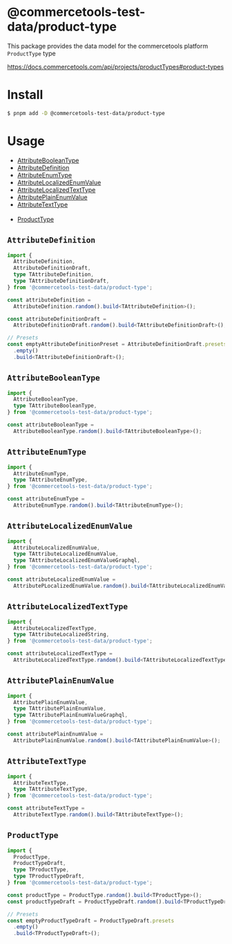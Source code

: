 # @commercetools-test-data/product-type

This package provides the data model for the commercetools platform `ProductType` type

https://docs.commercetools.com/api/projects/productTypes#product-types

# Install

```bash
$ pnpm add -D @commercetools-test-data/product-type
```

# Usage

- [AttributeBooleanType](#attributebooleantype)<br>
- [AttributeDefinition](#attributedefinition)<br>
- [AttributeEnumType](#attributeenumtype)<br>
- [AttributeLocalizedEnumValue](#attributelocalizedenumvalue)<br>
- [AttributeLocalizedTextType](#attributelocalizedtexttype)<br>
- [AttributePlainEnumValue](#attributeplainenumvalue)<br>
- [AttributeTextType](#attributetexttype)<br><br>
- [ProductType](#producttype)<br>

## `AttributeDefinition`

```ts
import {
  AttributeDefinition,
  AttributeDefinitionDraft,
  type TAttributeDefinition,
  type TAttributeDefinitionDraft,
} from '@commercetools-test-data/product-type';

const attributeDefinition =
  AttributeDefinition.random().build<TAttributeDefinition>();

const attributeDefinitionDraft =
  AttributeDefinitionDraft.random().build<TAttributeDefinitionDraft>();

// Presets
const emptyAttributeDefinitionPreset = AttributeDefinitionDraft.presets
  .empty()
  .build<TAttributeDefinitionDraft>();
```

## `AttributeBooleanType`

```ts
import {
  AttributeBooleanType,
  type TAttributeBooleanType,
} from '@commercetools-test-data/product-type';

const attributeBooleanType =
  AttributeBooleanType.random().build<TAttributeBooleanType>();
```

## `AttributeEnumType`

```ts
import {
  AttributeEnumType,
  type TAttributeEnumType,
} from '@commercetools-test-data/product-type';

const attributeEnumType =
  AttributeEnumType.random().build<TAttributeEnumType>();
```

## `AttributeLocalizedEnumValue`

```ts
import {
  AttributeLocalizedEnumValue,
  type TAttributeLocalizedEnumValue,
  type TAttributeLocalizedEnumValueGraphql,
} from '@commercetools-test-data/product-type';

const attributeLocalizedEnumValue =
  AttributePLocalizedEnumValue.random().build<TAttributeLocalizedEnumValue>();
```

## `AttributeLocalizedTextType`

```ts
import {
  AttributeLocalizedTextType,
  type TAttributeLocalizedString,
} from '@commercetools-test-data/product-type';

const attributeLocalizedTextType =
  AttributeLocalizedTextType.random().build<TAttributeLocalizedTextType>();
```

## `AttributePlainEnumValue`

```ts
import {
  AttributePlainEnumValue,
  type TAttributePlainEnumValue,
  type TAttributePlainEnumValueGraphql,
} from '@commercetools-test-data/product-type';

const attributePlainEnumValue =
  AttributePlainEnumValue.random().build<TAttributePlainEnumValue>();
```

## `AttributeTextType`

```ts
import {
  AttributeTextType,
  type TAttributeTextType,
} from '@commercetools-test-data/product-type';

const attributeTextType =
  AttributeTextType.random().build<TAttributeTextType>();
```

## `ProductType`

```ts
import {
  ProductType,
  ProductTypeDraft,
  type TProductType,
  type TProductTypeDraft,
} from '@commercetools-test-data/product-type';

const productType = ProductType.random().build<TProductType>();
const productTypeDraft = ProductTypeDraft.random().build<TProductTypeDraft>();

// Presets
const emptyProductTypeDraft = ProductTypeDraft.presets
  .empty()
  .build<TProductTypeDraft>();
```
